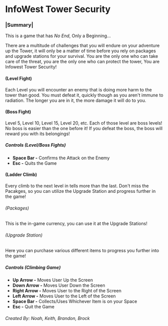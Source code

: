 # InfoWest Tower Security
### |Summary| 
This is a game that has *No End*, Only a Beginning...

There are a multitude of challenges that you will endure on your adventure up the Tower, it will only be a matter of time before you rely on packages and upgrade stations for your survival. You are the only one who can take care of the threat, you are the only one who can protect the tower, You are Infowest Tower Security!

#### (Level Fight)
Each Level you will encounter an enemy that is doing more harm to the tower than good. You must defeat it, quickly though as you aren't immune to radiation. The longer you are in it, the more damage it will do to you.

#### (Boss Fight)
Level 5, Level 10, Level 15, Level 20, etc. Each of those level are boss levels! No boss is easier than the one before it! If you defeat the boss, the boss will reward you with its belongings!

##### Controls *(Level/Boss Fights)*
* **Space Bar -** Confirms the Attack on the Enemy
* **Esc -** Quits the Game

#### (Ladder Climb)
Every climb to the next level in tells more than the last. Don't miss the Pacakges, so you can utilize the Upgrade Station and progress further in the game!
  ###### *(Packages)*
  This is the in-game currency, you can use it at the Upgrade Stations!
  ###### *(Upgrade Station)*
  Here you can purchase various different items to progress you further into  the game!

##### Controls *(Climbing Game)*
* **Up Arrow  -** Moves User Up the Screen
* **Down Arrow -** Moves User Down the Screen
* **Right Arrow -** Moves User to the Right of the Screen
* **Left Arrow -** Moves User to the Left of the Screen
* **Space Bar -** Collects/Uses Whichever Item is on your Space
* **Esc -** Quit the Game


###### Created By: Noah, Keith, Brandon, Brock

